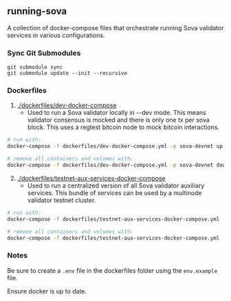 ## running-sova

A collection of docker-compose files that orchestrate running Sova validator services in various configurations.

### Sync Git Submodules

```
git submodule sync
git submodule update --init --recursive
```

### Dockerfiles

1. [./dockerfiles/dev-docker-compose](./dockerfiles/dev-docker-compose.yml)
    - Used to run a Sova validator locally in --dev mode. This means validator consensus is mocked and there is only one tx per sova block. This uses a regtest bitcoin node to mock bitcoin interactions.

```bash
# run with:
docker-compose -f dockerfiles/dev-docker-compose.yml -p sova-devnet up --build -d

# remove all containers and volumes with:
docker-compose -f dockerfiles/dev-docker-compose.yml -p sova-devnet down -v --rmi all
```

2. [./dockerfiles/testnet-aux-services-docker-compose](./dockerfiles/testnet-aux-services-docker-compose.yml)
    - Used to run a centralized version of all Sova validator auxiliary services. This bundle of services can be used by a multinode validator testnet cluster.

```bash
# run with:
docker-compose -f dockerfiles/testnet-aux-services-docker-compose.yml -p sova-testnet-aux-services up --build -d

# remove all containers and volumes with:
docker-compose -f dockerfiles/testnet-aux-services-docker-compose.yml -p sova-testnet-aux-services down -v --rmi all
```

### Notes

Be sure to create a `.env` file in the dockerfiles folder using the `env.example` file.

Ensure docker is up to date.
